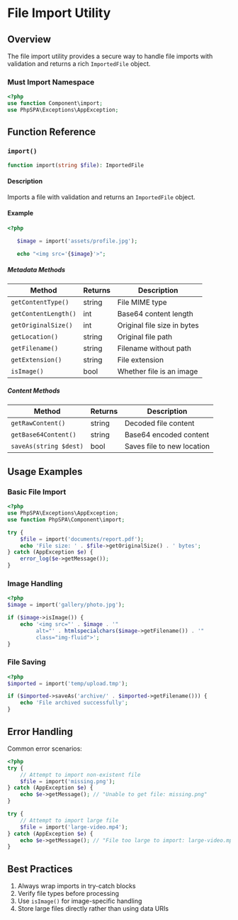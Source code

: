 # File Import Utility

## Overview

The file import utility provides a secure way to handle file imports with validation and returns a rich `ImportedFile` object.

### Must Import Namespace

```php
<?php
use function Component\import;
use PhpSPA\Exceptions\AppException;
```

## Function Reference

### `import()`

```php
function import(string $file): ImportedFile
```

#### Description

Imports a file with validation and returns an `ImportedFile` object.

#### Example

```php
<?php

   $image = import('assets/profile.jpg');

   echo "<img src='{$image}'>";
```

##### Metadata Methods

| Method               | Returns | Description                 |
| -------------------- | ------- | --------------------------- |
| `getContentType()`   | string  | File MIME type              |
| `getContentLength()` | int     | Base64 content length       |
| `getOriginalSize()`  | int     | Original file size in bytes |
| `getLocation()`      | string  | Original file path          |
| `getFilename()`      | string  | Filename without path       |
| `getExtension()`     | string  | File extension              |
| `isImage()`          | bool    | Whether file is an image    |

##### Content Methods

| Method                 | Returns | Description                |
| ---------------------- | ------- | -------------------------- |
| `getRawContent()`      | string  | Decoded file content       |
| `getBase64Content()`   | string  | Base64 encoded content     |
| `saveAs(string $dest)` | bool    | Saves file to new location |

## Usage Examples

### Basic File Import

```php
<?php
use PhpSPA\Exceptions\AppException;
use function PhpSPA\Component\import;

try {
    $file = import('documents/report.pdf');
    echo 'File size: ' . $file->getOriginalSize() . ' bytes';
} catch (AppException $e) {
    error_log($e->getMessage());
}
```

### Image Handling

```php
<?php
$image = import('gallery/photo.jpg');

if ($image->isImage()) {
    echo '<img src="' . $image . '" 
         alt="' . htmlspecialchars($image->getFilename()) . '"
         class="img-fluid">';
}
```

### File Saving

```php
<?php
$imported = import('temp/upload.tmp');

if ($imported->saveAs('archive/' . $imported->getFilename())) {
    echo 'File archived successfully';
}
```

## Error Handling

Common error scenarios:

```php
<?php
try {
    // Attempt to import non-existent file
    $file = import('missing.png');
} catch (AppException $e) {
    echo $e->getMessage(); // "Unable to get file: missing.png"
}

try {
    // Attempt to import large file
    $file = import('large-video.mp4');
} catch (AppException $e) {
    echo $e->getMessage(); // "File too large to import: large-video.mp4"
}
```

## Best Practices

1. Always wrap imports in try-catch blocks
2. Verify file types before processing
3. Use `isImage()` for image-specific handling
4. Store large files directly rather than using data URIs
